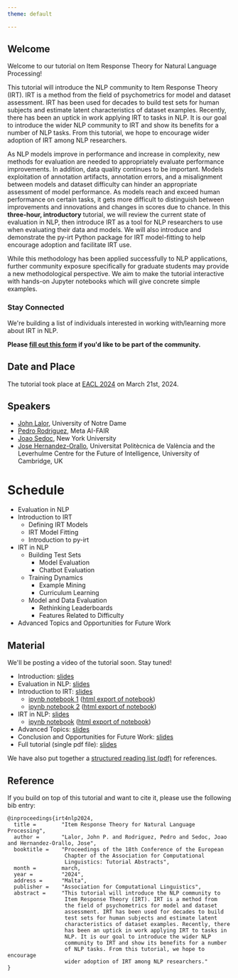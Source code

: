 ```yaml
---
theme: default

---
```



## Welcome

Welcome to our tutorial on Item Response Theory for Natural Language Processing!


This tutorial will introduce the NLP community to Item Response Theory (IRT).
IRT is a method from the field of psychometrics for model and dataset assessment. 
IRT has been used for decades to build test sets for human subjects and estimate latent characteristics of dataset examples.
Recently, there has been an uptick in work applying IRT to tasks in NLP.
It is our goal to introduce the wider NLP community to IRT and show its benefits for a number of NLP tasks. 
From this tutorial, we hope to encourage wider adoption of IRT among NLP researchers.

As NLP models improve in performance and increase in complexity, new methods for evaluation are needed to appropriately evaluate performance improvements.
In addition, data quality continues to be important.
Models exploitation of annotation artifacts, annotation errors, and a misalignment between models and dataset difficulty can hinder an appropriate assessment of model performance. 
As models reach and exceed human performance on certain tasks, it gets more difficult to distinguish between improvements and innovations and changes in scores due to chance.
In this **three-hour, introductory** tutorial, we will review the current state of evaluation in NLP, then introduce IRT as a tool for NLP researchers to use when evaluating their data and models.
We will also introduce and demonstrate the py-irt Python package for IRT model-fitting to help encourage adoption and facilitate IRT use.

While this methodology has been applied successfully to NLP applications, further community exposure specifically for graduate students may provide a new methodological perspective. 
We aim to make the tutorial interactive with hands-on Jupyter notebooks which will give concrete simple examples. 

### Stay Connected

We're building a list of individuals interested in working with/learning more about IRT in NLP. 

**Please [fill out this form](https://forms.gle/GRXo3wHfesc47ugw5) if you'd like to be part of the community.**

## Date and Place

The tutorial took place at [EACL 2024](https://2024.eacl.org/) on March 21st, 2024. 

## Speakers

* [John Lalor](https://jplalor.github.io), University of Notre Dame
* [Pedro Rodriguez](https://www.pedro.ai/), Meta AI-FAIR
* [Joao Sedoc](https://www.stern.nyu.edu/faculty/bio/joao-sedoc), New York University
* [Jose Hernandez-Orallo](https://josephorallo.webs.upv.es/), Universitat Politècnica de València and the Leverhulme Centre for the Future of Intelligence, University of Cambridge, UK

# Schedule

* Evaluation in NLP
* Introduction to IRT
    * Defining IRT Models
    * IRT Model Fitting
    * Introduction to py-irt
* IRT in NLP 
    * Building Test Sets
        * Model Evaluation
        * Chatbot Evaluation
    * Training Dynamics
        * Example Mining
        * Curriculum Learning
    * Model and Data Evaluation 
        * Rethinking Leaderboards
        * Features Related to Difficulty
* Advanced Topics and Opportunities for Future Work


## Material

We'll be posting a video of the tutorial soon. Stay tuned!

- Introduction: [slides](pdf/0_Welcome.pdf)
- Evaluation in NLP: [slides](pdf/1_EvalInNLP.pdf)
- Introduction to IRT: [slides](pdf/2_IntroToIRT.pdf)
    - [ipynb notebook 1](notebooks/2_IntroToIRT.ipynb) ([html export of notebook](notebooks/2_IntroToIRT_jupyter.html))
    - [ipynb notebook 2](notebooks/2_pyirt_example.ipynb) ([html export of notebook](notebooks/2_pyirt_example.html))
- IRT in NLP: [slides](pdf/3_IRTinNLP.pdf) 
    - [ipynb notebook](notebooks/3_IRTinNLP.ipynb) ([html export of notebook](notebooks/3_IRTinNLP_jupyter.html))
- Advanced Topics: [slides](pdf/4_1_AdvancedTopics.pdf) 
- Conclusion and Opportunities for Future Work: [slides](pdf/5_Conclusion.pdf)
- Full tutorial (single pdf file): [slides](pdf/irt_tutorial.pdf)


We have also put together a [structured reading list (pdf)](pdf/structured_references.pdf) for references.


## Reference

If you build on top of this tutorial and want to cite it, please use the following bib entry:

```
@inproceedings{irt4nlp2024,
  title =        "Item Response Theory for Natural Language Processing",
  author =       "Lalor, John P. and Rodriguez, Pedro and Sedoc, Joao and Hernandez-Orallo, Jose",
  booktitle =    "Proceedings of the 18th Conference of the European
                  Chapter of the Association for Computational
                  Linguistics: Tutorial Abstracts",
  month =        march,
  year =         "2024",
  address =      "Malta",
  publisher =    "Association for Computational Linguistics",
  abstract =     "This tutorial will introduce the NLP community to
                  Item Response Theory (IRT). IRT is a method from
                  the field of psychometrics for model and dataset
                  assessment. IRT has been used for decades to build
                  test sets for human subjects and estimate latent
                  characteristics of dataset examples. Recently, there
                  has been an uptick in work applying IRT to tasks in
                  NLP. It is our goal to introduce the wider NLP
                  community to IRT and show its benefits for a number
                  of NLP tasks. From this tutorial, we hope to encourage
                  wider adoption of IRT among NLP researchers."
}
```
